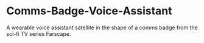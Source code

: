 # Comms-Badge-Voice-Assistant
A wearable voice assistant satellite in the shape of a comms badge from the sci-fi TV series Farscape.
